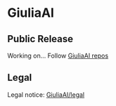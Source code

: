 # GiuliaAI
## Public Release
Working on... Follow [GiuliaAI repos](https://github.com/GiuliaAI/)
## Legal
Legal notice: [GiuliaAI/legal](https://github.com/GiuliaAI/legal)
